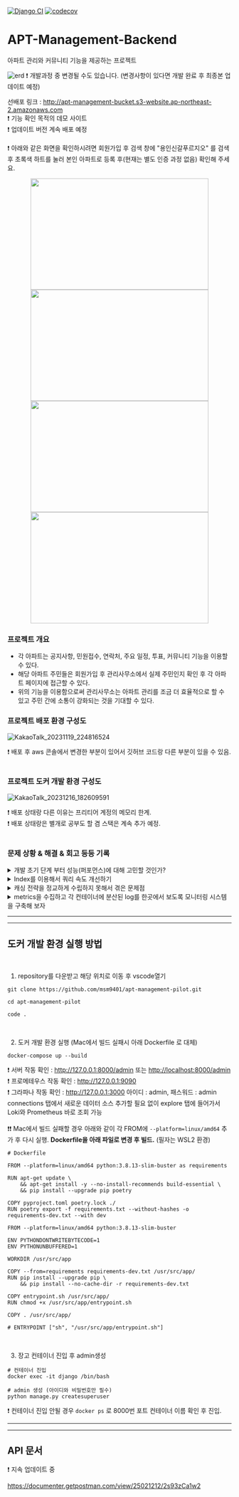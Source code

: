 [![Django CI](https://github.com/msm9401/apt-management-pilot/actions/workflows/django.yml/badge.svg)](https://github.com/msm9401/apt-management-pilot/actions/workflows/django.yml)
[![codecov](https://codecov.io/gh/msm9401/apt-management-pilot/branch/main/graph/badge.svg?token=TCA2B712HK)](https://codecov.io/gh/msm9401/apt-management-pilot)

# APT-Management-Backend

아파트 관리와 커뮤니티 기능을 제공하는 프로젝트

![erd](https://user-images.githubusercontent.com/70134073/229479827-e8fed654-9b76-408b-a4ec-a26432724ea3.png)
❗️ 개발과정 중 변경될 수도 있습니다. (변경사항이 있다면 개발 완료 후 최종본 업데이트 예정)<br>

선배포 링크 : http://apt-management-bucket.s3-website.ap-northeast-2.amazonaws.com<br>
❗️ 기능 확인 목적의 데모 사이트<br>
❗️ 업데이트 버전 계속 배포 예정<br><br>
❗️ 아래와 같은 화면을 확인하시려면 회원가입 후 검색 창에 "용인신갈푸르지오" 를 검색 후 초록색 하트를 눌러 본인 아파트로 등록 후(현재는 별도 인증 과정 없음) 확인해 주세요.<br>

<center><img src="https://github.com/msm9401/apt-management-pilot/assets/70134073/dcc68445-cf9f-4ebe-9137-cb170386878e" width="400" height="250"/></center>

<center><img src="https://github.com/msm9401/apt-management-pilot/assets/70134073/b0d2426f-fe8f-4be5-b5a4-226f8b66491c" width="400" height="250"/></center>

<center><img src="https://github.com/msm9401/apt-management-pilot/assets/70134073/e2cde4a3-5d03-4067-9373-676216a2902f" width="400" height="250"/></center>

<center><img src="https://github.com/msm9401/apt-management-pilot/assets/70134073/8e7189b2-cb99-4e1a-acdd-45ef7397a73a" width="400" height="250"/></center>

### 프로젝트 개요

- 각 아파트는 공지사항, 민원접수, 연락처, 주요 일정, 투표, 커뮤니티 기능을 이용할 수 있다.
- 해당 아파트 주민들은 회원가입 후 관리사무소에서 실제 주민인지 확인 후 각 아파트 페이지에 접근할 수 있다.
- 위의 기능을 이용함으로써 관리사무소는 아파트 관리를 조금 더 효율적으로 할 수 있고 주민 간에 소통이 강화되는 것을 기대할 수 있다.

### 프로젝트 배포 환경 구성도

![KakaoTalk_20231119_224816524](https://github.com/msm9401/apt-management-pilot/assets/70134073/a77d38bf-38ca-497e-9cad-5485909d67ac)

❗️ 배포 후 aws 콘솔에서 변경한 부분이 있어서 깃허브 코드랑 다른 부분이 있을 수 있음.<br><br>

### 프로젝트 도커 개발 환경 구성도

![KakaoTalk_20231216_182609591](https://github.com/msm9401/apt-management-pilot/assets/70134073/507bb7fe-4a07-44e9-9b22-2166d6ddcc09)

❗️ 배포 상태랑 다른 이유는 프리티어 계정의 메모리 한계.<br>
❗️ 배포 상태랑은 별개로 공부도 할 겸 스택은 계속 추가 예정.
<br><br>

### 문제 상황 & 해결 & 회고 등등 기록

<details>
<summary> 개발 초기 단계 부터 성능(퍼포먼스)에 대해 고민할 것인가?</summary><br>
<div markdown="1">
 결론부터 말하면 "상황판단을 잘하자" 이다. 우선 나는 성능(퍼포먼스)이 굉장히 중요하다고 생각한다. 유저는 필요에 의해 내 서비스를 이용하기 위해서 들어왔고 어떻게든 좋은 이미지를 심어주어서 다음에도 이용하게 만들기 위해서는 처음에 받는 느낌, 즉 첫인상이 그 서비스를 계속적으로 이용하는 데 있어서 가장 큰 요인 중에 하나라고 생각한다. 하지만 너무 개발 초기 단계부터 성능(퍼포먼스)에 신경을 쓰게 되면 개발 진척도가 너무 느려지는 것을 느꼈다. 이미 어느 정도 유저풀이 확보되어 있는 기업에서 새로운 기능을 도입하는 데에는 성능을 어느 정도 신경 쓰면서 개발하는 것이 도움이 되겠지만 나 같은 경우는 혼자 하는 개인 프로젝트이고 기능들을 빨리 개발하고 서비스해 보면서 차차 성능을 개선하는 것이 훨씬 좋은 판단이었을 것이다. 아마 하루하루가 생존인 스타트업일 경우도 빠르게 일단 새로운 기능을 도입하는 게 맞는 상황 판단일지도 모른다. 물론 어떤 프로젝트냐에 따라 다를 수도 있다. 결국 내가 마주하고 있는 상황에 따라 우선순위를 잘 따져가면서 프로젝트 진행을 해야 한다고 느꼈다.<br><br>
  
- **성능(퍼포먼스)를 위해 어떤 고민?**
    - 서버 확장, 로드 밸런싱, CDN 사용과 같이 클라우드 서비스로 바로 이용할 수 있는 부분 말고 기본적인 코드나 db 최적화에 대해 고민
    - 기본적으로 debug-toolbar를 참고하여 한 번에 불러올 수 있는 정보들은 조인을 이용하거나 IN 명령어로 쿼리 수를 줄여줌
    - filter 조건에 자주 사용되는 아파트 이름에 인덱스 적용
    - redis를 이용하여 반복적인 요청을 처리하는데 필요한 리소스들을 줄임<br><br>

- **성능(퍼포먼스) 테스트 시나리오 & 결과?**

  - 가장 많이 이용이 예상되는 피드 서비스로 진행
  - 시나리오로는 로그인하고 피드 리스트 및 개별 피드 접근 그리고 피드 작성으로 진행
  - 일반적으로 read 요청이 많을 거라고 예상하고 피드 리스트 접근에 가장 많은 부하를 줌
  - 유저 약 100명 기준 Response times가 7500ms에서 1600ms로 개선
  - 항상 유저가 약 100명부터 그래프가 확 꺾이기 시작하고 rps가 갑자기 0으로 되는 현상이 있었는데 max_connections 설정이 100으로 설정되어 있어서 늘려주었음<br><br>

- **한계점 & 개선해야 할 점 & 계획?**
  - 로컬 테스트 환경이라 실 서비스와는 괴리가 큼
  - 아직 모니터링 환경을 구축하지 않았음
  - 모니터링 환경을 구축해서 그래프 꺾이는 지점에서의 cpu, 메모리 등 리소스 사용률을 확인 후 서버를 늘려주던지 DBCP의 connection 상태를 확인해서 django와 postgresql의 connection 설정값을 바꿔주던지 결정할 수 있음
  - redis를 브로커로 이용해서 celery와 함께 작업을 비동기적으로 처리<br><br>

❗️ 혼자 독학으로 진행하는 프로젝트라 잘못된 내용이 있을 수 있습니다.<br>

  </div>
  </details>
<details>
  <summary> Index를 이용해서 쿼리 속도 개선하기</summary><br>
<div markdown="1">
pagination을 적용하면서 유난히 오래 걸리는 쿼리문이 발생하였다.<br><br>

![SmartSelectImage_2023-09-10-23-47-51](https://github.com/msm9401/apt-management-pilot/assets/70134073/02c409a0-d0dd-4839-babf-ca23e0593a3f)

![SmartSelectImage_2023-09-10-23-49-40](https://github.com/msm9401/apt-management-pilot/assets/70134073/55453370-e413-4fba-9402-5aac7df77544)

확인해 보니 apartment 테이블을 full scan하면서 count(개수)를 구하는 쿼리문.<br>
현재 apartment 테이블에 존재하는 Index는 kapt_name(단지 이름)에 대한 Index밖에 없었기 때문에 kapt_code(단지 코드)에 대한 인덱스를 추가하기로 결정.<br>

![SmartSelectImage_2023-09-13-01-12-07](https://github.com/msm9401/apt-management-pilot/assets/70134073/8296dfde-dd68-4692-8bbf-43934fa2c10a)

![SmartSelectImage_2023-09-13-01-12-32](https://github.com/msm9401/apt-management-pilot/assets/70134073/251136b0-4bab-4cd0-8042-819cd199ce75)

결과 : 115.99ms --> 2.20ms<br><br>
kapt_code(단지 코드)에 대한 Index를 추가한 결과 covering Index 처리되면서 쿼리 속도가 대폭 개선됨을 확인할 수 있었다.

</div>
</details>

<details>
  <summary> 캐싱 전략을 정교하게 수립하지 못해서 겪은 문제점</summary><br>
<div markdown="1">
우선 내가 데이터를 읽을 때 취했던 전략은 캐시에 저장된 데이터가 있는지 우선적으로 확인하는 전략이었다.
만일 캐시에 데이터가 없으면 DB에서 조회하고 redis에 업데이트하는 방식이었다.
이 방식을 택했던 이유는 원하는 데이터만 별도로 캐시에 저장(쿼리 캐시) 하고 redis에 문제가 생기더라도 DB에서 데이터를 가져올 수 있기 때문에 서비스를 이용하는 데에는 문제가 없다고 판단됐기 때문이다. <br><br>
이 방식에서 고려해야 할 점은 캐시 된 데이터와 DB의 데이터가 같은 데이터임에도 불구하고 정보값이 서로 다른 현상이다. 이 문제가 있음을 사전에 인지하고 있었기 때문에 나름 데이터에 Write 요청이 오고 나서 캐시값을 삭제해 주거나 ttl 설정을 하는 대비를 했었는데 이게 생각보다 많이 정교해야 했다. 화면에 정보를 띄우는데 하나의 테이블에서 모든 정보를 보여주면 좋겠지만 현실은 그렇지 않다. 여러 테이블에서 정보들을 가져온다. 그래서 미쳐 생각하지 못한 부분에서 캐시 정보를 업데이트하지 못하고 실제 DB와 다른 데이터를 보여주는 경우가 생긴다. 나 같은 경우는 피드 부분에서만 캐시 정보를 처리하다가 댓글을 수정해도 피드에서 보여주는 댓글은 수정 전 정보를 그대로 보여줘서 ttl이 지나야 정보가 업데이트되곤 했었고 홈 화면에서 유저의 아파트 정보를 보여주는 부분에서 유저가 아파트 등록을 하고 나서는 홈 화면에 등록된 유저의 아파트 정보를 띄워줘야 하는데 빈 화면을 보여주어서 서비스 진행 자체를 못하게 되는 치명적인 문제도 있었다. <br><br>
결국 피드에서의 캐시는 일단 전부 걷어내고 홈 화면에서의 캐시만 남겨두었다. ( 아파트 검색 결과에 캐시 적용 예정 ) 댓글 정보 변경 시에도 캐시를 업데이트하고 해도 되지만
댓글 특성상 자주 변경될 가능성이 높이 때문에 캐시를 이용하는데 부적절하다는 생각이 들었다. 아니면 redis에 먼저 저장하고 db에 저장하는 방식을 택해서 항상 최신 데이터를 유지해도 됐겠지만 항상 2단계를 거치면서 성능을 다운시키고 싶지는 않았다. 왜냐하면 캐시를 구성하는 목적은 빠른 성능 확보가 가장 큰 이유라고 생각하기 때문이다.

</div>
</details>

<details>
  <summary> metrics을 수집하고 각 컨테이너에 분산된 log를 한곳에서 보도록 모니터링 시스템을 구축해 보자
</summary><br>
<div markdown="1">
예전에 locust로 부하 테스트를 해보면서 일정 부하 이상 올라가면 이상 현상이 발생했는데 처음에는 뭐지 하다가 db 컨테이너에 들어가서 로그를 보고나서 max_connections 문제인 것을 알았다. 그때 느낀 게 이상 현상이 생길 때마다 일일이 컨테이너에 직접 접속해서 로그를 보는 것이 굉장히 귀찮다고 느꼈다. 그리고 실무에서는 훨씬 많은 곳에서 장애가 발생하면 대응해야 할 텐데 모니터링 환경을 구성하는 것은 필수일 것이라고 생각했다. 따라서 분산된 log를 한곳에서 보고 메트릭을 수집하여 시스템이 어떤 상태인지 측정할 수 있도록 모니터링 환경을 구성했다. 내 프로젝트 규모에는 무거운 ELK 스택보다 그나마 가벼운 PLG 스택이 어울리다고 생각하여 PLG 스택으로 선택했다. <br><br>

- **과정**

  - 깊게 파고들기보다는 전체적인 구조를 만들어 보았다. 조금 더 deep한 설정들은 구조만 잘 짜놓았으면 살을 붙이는 느낌으로 애자일하게 개발하는게 빠를 것이다.
  - 간단하게 구조를 설명하면 장고 log와 db log를 파일로 생성하고 이 log 파일을 Promtail 컨테이너 볼륨에 마운트 해서 Loki에 log를 보내준 후 Grafana 대시보드와 연동하여 시각화하는 것이다.
  - 장고 metrics은 prometheus로 수집하고 마찬가지로 Grafana 대시보드와 연동하여 시각화한다.<br><br>

- **구축 결과**

  <center><img src="https://github.com/msm9401/apt-management-pilot/assets/70134073/8fd53839-976a-42ce-8f68-a26e5054a7cb" width="400" height="250"/></center>

  <center><img src="https://github.com/msm9401/apt-management-pilot/assets/70134073/2a44c6ff-d8e2-4367-8420-c23786ae0c54" width="400" height="250"/></center>

  <center><img src="https://github.com/msm9401/apt-management-pilot/assets/70134073/a650249e-a809-4f57-8cf2-5103aeca909a" width="400" height="250"/></center>

  <center><img src="https://github.com/msm9401/apt-management-pilot/assets/70134073/18191d48-416c-4000-b4e5-55e5903a57ee" width="400" height="250"/></center><br><br>

- **결론**

  - 위에 이미지처럼 실습 수준이지만 진행을 해보았다.
  - 이런 로그들을 잘 모아서 관리하면 장애 대응뿐만 아니라 특정하게 많이 찍히는 로그들을 따로 모아두면 마케팅적으로 새로운 인사이트를 제시해 주지 않을까 한다.
  - 그리고 서비스가 점점 커지면 데이터들을 더욱더 효과적으로 관리하기 위해 구축한 스택 뒤에 DW 같은 빅데이터를 위한 스택이 붙을 수 있을 것이다.
  - 결국 데이터를 어떻게 관리하느냐에 따라 새로운 비즈니스 모델을 만드는데도 도움이 될 것이라고 생각한다.<br><br>

- **생각해 봐야 할 점 & 계획**

  - log 파일이 무한히 쌓이면 안 된다. 쌓이는 로그 파일들을 어떻게 처리할 건지 생각하자.
  - MSA 환경이라면 Traces도 수집해서 각 노드에서 어느 정도의 시간이 필요했는지 병목 현상도 파악할 수 있을 것이다.
  - 현재 django, postgresql 에서만 발생하는 log를 수집하도록 세팅했는데 Celery 스택을 추가해서 Django + nginx + redis + Celery + Celery beat + 등등 다양한 스택에서 발생하는 log를 수집하고 대시보드 세팅을 해보자.
  - 그리고 celery에 flower도 연동하고 flower의 metrics 정보를 prometheus로 연계해 보자.
  - 전체적으로 작동이 되게끔 설정해놨지만 log가 적재되는 Loki 설정 이라던가 Grafana 대시보드 세팅이라던가 공부해야 할 것들이 많다.
  - 이렇게 모니터링 환경을 직접 구축해서 서버에 올리고 나서 유지 보수에 드는 리소스도 생각해 봐야 한다. 과연 내가 또는 내가 속해 있는 조직이 감당할 수 있을지 판단하는 것이 우선일 것이다.
  - 모니터링 환경을 구축하는 게 별로일 수도 있다는 의미가 아닌 이미 좋은 엔터프라이즈급의 툴도 있으니 주어진 환경을 잘 판단해서 선택하자는 의미다.<br><br>

</div>
</details>

---

---

## 도커 개발 환경 실행 방법

<br>

1. repository를 다운받고 해당 위치로 이동 후 vscode열기

```
git clone https://github.com/msm9401/apt-management-pilot.git

cd apt-management-pilot

code .
```

<br>

2. 도커 개발 환경 실행 (Mac에서 빌드 실패시 아래 Dockerfile 로 대체)

```
docker-compose up --build
```

❗️ 서버 작동 확인 : <a href="http://127.0.0.1:8000/admin" target="_blank">http://127.0.0.1:8000/admin</a> 또는 <a href="http://localhost:8000/admin" target="_blank">http://localhost:8000/admin</a><br>
❗️ 프로메테우스 작동 확인 : <a href="http://127.0.0.1:9090" target="_blank">http://127.0.0.1:9090</a><br>
❗️ 그라파나 작동 확인 : <a href="http://127.0.0.1:3000" target="_blank">http://127.0.0.1:3000</a> 아이디 : admin, 패스워드 : admin<br>connections 탭에서 새로운 데이터 소스 추가할 필요 없이 explore 탭에 들어가서 Loki와 Prometheus 바로 조회 가능
<br><br>
❗️❗️ Mac에서 빌드 실패할 경우 아래와 같이 각 FROM에 `--platform=linux/amd64` 추가 후 다시 실행. **Dockerfile을 아래 파일로 변경 후 빌드.** (필자는 WSL2 환경)<br>

```
# Dockerfile

FROM --platform=linux/amd64 python:3.8.13-slim-buster as requirements

RUN apt-get update \
    && apt-get install -y --no-install-recommends build-essential \
    && pip install --upgrade pip poetry

COPY pyproject.toml poetry.lock ./
RUN poetry export -f requirements.txt --without-hashes -o requirements-dev.txt --with dev

FROM --platform=linux/amd64 python:3.8.13-slim-buster

ENV PYTHONDONTWRITEBYTECODE=1
ENV PYTHONUNBUFFERED=1

WORKDIR /usr/src/app

COPY --from=requirements requirements-dev.txt /usr/src/app/
RUN pip install --upgrade pip \
    && pip install --no-cache-dir -r requirements-dev.txt

COPY entrypoint.sh /usr/src/app/
RUN chmod +x /usr/src/app/entrypoint.sh

COPY . /usr/src/app/

# ENTRYPOINT ["sh", "/usr/src/app/entrypoint.sh"]
```

<br>

3. 장고 컨테이너 진입 후 admin생성

```
# 컨테이너 진입
docker exec -it django /bin/bash

# admin 생성 (아이디와 비밀번호만 필수)
python manage.py createsuperuser
```

❗️ 컨테이너 진입 안될 경우 `docker ps` 로 8000번 포트 컨테이너 이름 확인 후 진입.<br>

---

---

## API 문서

❗️ 지속 업데이트 중

https://documenter.getpostman.com/view/25021212/2s93zCa1w2
